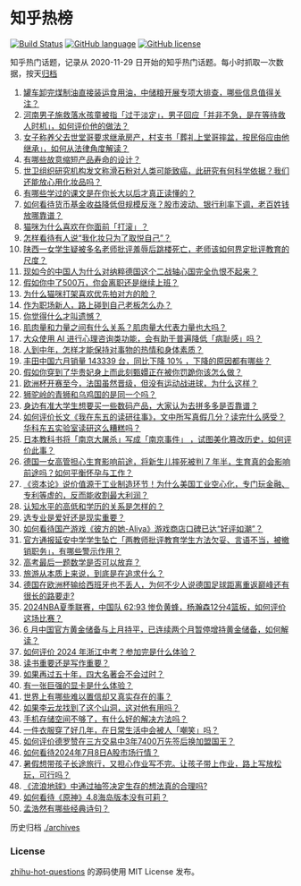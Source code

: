 # 知乎热榜
[![Build Status](https://github.com/ToWeLong/zhihu-hot-questions/workflows/CI/badge.svg)](https://github.com/ToWeLong/zhihu-hot-questions/actions)
[![GitHub language](https://img.shields.io/badge/language-golang-orange.svg)](https://golang.org/)
[![GitHub license](https://img.shields.io/github/license/ToWeLong/zhihu-hot-questions)](https://github.com/ToWeLong/zhihu-hot-questions/blob/main/LICENSE)

知乎热门话题，记录从 2020-11-29 日开始的知乎热门话题。每小时抓取一次数据，按天[归档](./archives)

<!-- BEGIN -->

1. [罐车卸完煤制油直接装运食用油，中储粮开展专项大排查，哪些信息值得关注？](https://www.zhihu.com/question/660963326)
1. [河南男子施救落水孩童被指「过于淡定」，男子回应「并非不急，是在等待救人时机」，如何评价他的做法？](https://www.zhihu.com/question/660969168)
1. [女子称养父去世堂哥要求继承房产，村支书「葬礼上堂哥摔盆，按民俗应由他继承」，如何从法律角度解读？](https://www.zhihu.com/question/660966074)
1. [有哪些故意缩短产品寿命的设计？](https://www.zhihu.com/question/308056725)
1. [世卫组织研究机构发文称滑石粉对人类可能致癌，此研究有何科学依据？我们还能放心用化妆品吗？](https://www.zhihu.com/question/660971559)
1. [有哪些学过的课文是在你长大以后才真正读懂的？](https://www.zhihu.com/question/656811070)
1. [如何看待货币基金收益降低但规模反涨？股市波动、银行利率下调，老百姓钱放哪靠谱？](https://www.zhihu.com/question/661033449)
1. [猫咪为什么喜欢在你面前「打滚」？](https://www.zhihu.com/question/658192062)
1. [怎样看待有人说“我化妆只为了取悦自己”？](https://www.zhihu.com/question/646926944)
1. [陕西一女学生疑被多名老师批评羞辱后跳楼死亡，老师该如何界定批评教育的尺度？](https://www.zhihu.com/question/660952515)
1. [现如今的中国人为什么对纳粹德国这个二战轴心国完全仇恨不起来？](https://www.zhihu.com/question/660633171)
1. [假如你中了500万，你会离职还是继续上班？](https://www.zhihu.com/question/659420237)
1. [为什么猫咪打架喜欢优先拍对方的脸？](https://www.zhihu.com/question/654154847)
1. [作为职场新人，路上碰到自己老板怎么办？](https://www.zhihu.com/question/660938288)
1. [你觉得什么才叫遗憾？](https://www.zhihu.com/question/660719306)
1. [肌肉量和力量之间有什么关系？肌肉量大代表力量也大吗？](https://www.zhihu.com/question/658444894)
1. [大众使用 AI 进行心理咨询类功能，会有助于普遍降低「病耻感」吗？](https://www.zhihu.com/question/660609965)
1. [人到中年，怎样才能保持对事物的热情和身体素质？](https://www.zhihu.com/question/660439970)
1. [丰田中国六月销量 143339 台，同比下降 10% ，下降的原因都有哪些？](https://www.zhihu.com/question/660897827)
1. [假如你穿到了华贵妃身上而此刻甄嬛正在被你罚跪你该怎么做？](https://www.zhihu.com/question/621015439)
1. [欧洲杯开赛至今，法国虽然晋级，但没有运动战进球，为什么这样？](https://www.zhihu.com/question/660563830)
1. [狮驼岭的青狮和乌鸡国的是同一个吗？](https://www.zhihu.com/question/660447353)
1. [身边有准大学生想要买一些数码产品，大家认为去拼多多是否靠谱？](https://www.zhihu.com/question/661032906)
1. [如何评价长文《我在东五的读研往事》，文中所写真假几分？读完什么感受？华科东五实验室读研这么糟糕吗？](https://www.zhihu.com/question/660712361)
1. [日本教科书将「南京大屠杀」写成「南京事件」 ，试图美化篡改历史，如何评价此事？](https://www.zhihu.com/question/660982065)
1. [德国一女高管担心生育影响前途，将新生儿摔死被判 7 年半，生育真的会影响前途吗？如何平衡怀孕与工作？](https://www.zhihu.com/question/660965243)
1. [《资本论》说价值源于工业制造环节！为什么美国工业空心化，专门玩金融、专利等虚的，反而能收割最大利润？](https://www.zhihu.com/question/660755695)
1. [认知水平的高低和学历的关系是怎样的？](https://www.zhihu.com/question/660478970)
1. [选专业是爱好还是现实重要？](https://www.zhihu.com/question/660661861)
1. [如何看待国产游戏《彼方的她-Aliya》游戏商店口碑已达“好评如潮”？](https://www.zhihu.com/question/655277666)
1. [官方通报延安中学学生坠亡「两教师批评教育学生方法欠妥、言语不当，被撤销职务」，有哪些警示作用？](https://www.zhihu.com/question/661022846)
1. [高考最后一题数学是否可以放弃？](https://www.zhihu.com/question/660915156)
1. [旅游从本质上来说，到底是在追求什么？](https://www.zhihu.com/question/660790086)
1. [德国在欧洲杯输给西班牙也不丢人，为何不少人说德国足球距离重返巅峰还有很长的路要走?](https://www.zhihu.com/question/660915836)
1. [2024NBA夏季联赛，中国队 62:93 惨负黄蜂，杨瀚森12分4篮板，如何评价这场比赛？](https://www.zhihu.com/question/661023272)
1. [6 月中国官方黄金储备与上月持平，已连续两个月暂停增持黄金储备，如何解读？](https://www.zhihu.com/question/660968725)
1. [如何评价 2024 年浙江中考？参加完是什么体验？](https://www.zhihu.com/question/656957969)
1. [读书重要还是写作重要？](https://www.zhihu.com/question/660920263)
1. [如果再过五十年，四大名著会不会过时？](https://www.zhihu.com/question/660605978)
1. [有一张巨强的显卡是什么体验？](https://www.zhihu.com/question/308370784)
1. [世界上有哪些难以置信却又真实存在的事？](https://www.zhihu.com/question/405078243)
1. [如果李云龙找到了这个山洞，这对他有用吗？](https://www.zhihu.com/question/656405304)
1. [手机存储空间不够了，有什么好的解决方法吗？](https://www.zhihu.com/question/659867637)
1. [一件衣服穿了好几年，在日常生活中会被人「嘲笑」吗？](https://www.zhihu.com/question/660693489)
1. [如何评价德罗赞在三方交易中3年7400万先签后换加盟国王？](https://www.zhihu.com/question/660962264)
1. [如何看待2024年7月8日A股市场行情？](https://www.zhihu.com/question/660778935)
1. [暑假想带孩子长途旅行，又担心作业写不完。让孩子带上作业，路上写放松玩，可行吗？](https://www.zhihu.com/question/660702617)
1. [《流浪地球》中通过抽签决定生存的想法真的合理吗?](https://www.zhihu.com/question/581529235)
1. [如何看待《原神》4.8海岛版本没有可莉？](https://www.zhihu.com/question/660839680)
1. [孟浩然有哪些经典诗句？](https://www.zhihu.com/question/657512151)

<!-- END -->

历史归档 [./archives](./archives)


### License
[zhihu-hot-questions](https://github.com/towelong/zhihu-hot-questions) 的源码使用 MIT License 发布。
